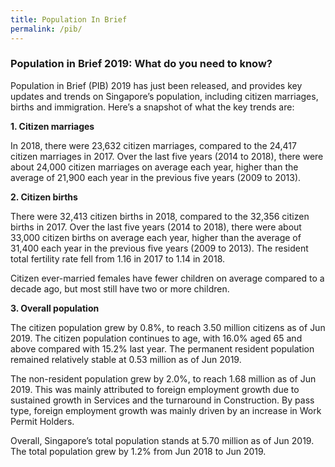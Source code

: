 ```yaml
---
title: Population In Brief
permalink: /pib/
---
```


### **Population in Brief 2019: What do you need to know?**

Population in Brief (PIB) 2019 has just been released, and provides key updates and trends on Singapore’s population, including citizen marriages, births and immigration. Here’s a snapshot of what the key trends are:  
  
**1. Citizen marriages**

In 2018, there were 23,632 citizen marriages, compared to the 24,417 citizen marriages in 2017. Over the last five years (2014 to 2018), there were about 24,000 citizen marriages on average each year, higher than the average of 21,900 each year in the previous five years (2009 to 2013).

**2. Citizen births**

There were 32,413 citizen births in 2018, compared to the 32,356 citizen births in 2017. Over the last five years (2014 to 2018), there were about 33,000 citizen births on average each year, higher than the average of 31,400 each year in the previous five years (2009 to 2013). The resident total fertility rate fell from 1.16 in 2017 to 1.14 in 2018.

Citizen ever-married females have fewer children on average compared to a decade ago, but most still have two or more children.  
  
**3. Overall population**

The citizen population grew by 0.8%, to reach 3.50 million citizens as of Jun 2019. The citizen population continues to age, with 16.0% aged 65 and above compared with 15.2% last year. The permanent resident population remained relatively stable at 0.53 million as of Jun 2019.

The non-resident population grew by 2.0%, to reach 1.68 million as of Jun 2019. This was mainly attributed to foreign employment growth due to sustained growth in Services and the turnaround in Construction. By pass type, foreign employment growth was mainly driven by an increase in Work Permit Holders.

Overall, Singapore’s total population stands at 5.70 million as of Jun 2019. The total population grew by 1.2% from Jun 2018 to Jun 2019.
